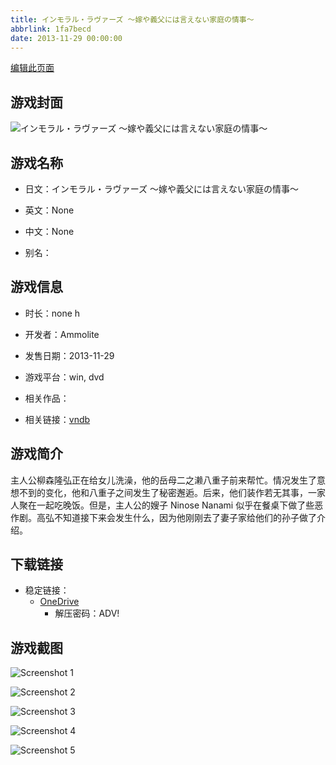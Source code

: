 ```yaml
---
title: インモラル・ラヴァーズ ～嫁や義父には言えない家庭の情事～
abbrlink: 1fa7becd
date: 2013-11-29 00:00:00
---
```

[编辑此页面](https://github.com/ACG-3/ADV3-source/blob/main/source/_posts/games/%E3%82%A4%E3%83%B3%E3%83%A2%E3%83%A9%E3%83%AB%E3%83%BB%E3%83%A9%E3%83%B4%E3%82%A1%E3%83%BC%E3%82%BA%20%EF%BD%9E%E5%AB%81%E3%82%84%E7%BE%A9%E7%88%B6%E3%81%AB%E3%81%AF%E8%A8%80%E3%81%88%E3%81%AA%E3%81%84%E5%AE%B6%E5%BA%AD%E3%81%AE%E6%83%85%E4%BA%8B%EF%BD%9E.md)

## 游戏封面

![インモラル・ラヴァーズ ～嫁や義父には言えない家庭の情事～](https://pan.timero.xyz/onedrive/img_lib_001/%E3%82%A4%E3%83%B3%E3%83%A2%E3%83%A9%E3%83%AB%E3%83%BB%E3%83%A9%E3%83%B4%E3%82%A1%E3%83%BC%E3%82%BA%20%EF%BD%9E%E5%AB%81%E3%82%84%E7%BE%A9%E7%88%B6%E3%81%AB%E3%81%AF%E8%A8%80%E3%81%88%E3%81%AA%E3%81%84%E5%AE%B6%E5%BA%AD%E3%81%AE%E6%83%85%E4%BA%8B%EF%BD%9E_cover.avif)


## 游戏名称

- 日文：インモラル・ラヴァーズ ～嫁や義父には言えない家庭の情事～
- 英文：None
- 中文：None

- 别名：


## 游戏信息

- 时长：none h
- 开发者：Ammolite
- 发售日期：2013-11-29
- 游戏平台：win, dvd
- 相关作品：

- 相关链接：[vndb](https://vndb.org/v13761)


## 游戏简介

主人公柳森隆弘正在给女儿洗澡，他的岳母二之濑八重子前来帮忙。情况发生了意想不到的变化，他和八重子之间发生了秘密邂逅。后来，他们装作若无其事，一家人聚在一起吃晚饭。但是，主人公的嫂子 Ninose Nanami 似乎在餐桌下做了些恶作剧。高弘不知道接下来会发生什么，因为他刚刚去了妻子家给他们的孙子做了介绍。


## 下载链接

- 稳定链接：
    - [OneDrive](https://pan.timero.xyz/onedrive/adv_lib_001/%E3%82%A4%E3%83%B3%E3%83%A2%E3%83%A9%E3%83%AB%E3%83%BB%E3%83%A9%E3%83%B4%E3%82%A1%E3%83%BC%E3%82%BA%20%EF%BD%9E%E5%AB%81%E3%82%84%E7%BE%A9%E7%88%B6%E3%81%AB%E3%81%AF%E8%A8%80%E3%81%88%E3%81%AA%E3%81%84%E5%AE%B6%E5%BA%AD%E3%81%AE%E6%83%85%E4%BA%8B%EF%BD%9E)
        - 解压密码：ADV!



## 游戏截图


![Screenshot 1](https://pan.timero.xyz/onedrive/img_lib_001/%E3%82%A4%E3%83%B3%E3%83%A2%E3%83%A9%E3%83%AB%E3%83%BB%E3%83%A9%E3%83%B4%E3%82%A1%E3%83%BC%E3%82%BA%20%EF%BD%9E%E5%AB%81%E3%82%84%E7%BE%A9%E7%88%B6%E3%81%AB%E3%81%AF%E8%A8%80%E3%81%88%E3%81%AA%E3%81%84%E5%AE%B6%E5%BA%AD%E3%81%AE%E6%83%85%E4%BA%8B%EF%BD%9E_Screenshot_1.avif)

![Screenshot 2](https://pan.timero.xyz/onedrive/img_lib_001/%E3%82%A4%E3%83%B3%E3%83%A2%E3%83%A9%E3%83%AB%E3%83%BB%E3%83%A9%E3%83%B4%E3%82%A1%E3%83%BC%E3%82%BA%20%EF%BD%9E%E5%AB%81%E3%82%84%E7%BE%A9%E7%88%B6%E3%81%AB%E3%81%AF%E8%A8%80%E3%81%88%E3%81%AA%E3%81%84%E5%AE%B6%E5%BA%AD%E3%81%AE%E6%83%85%E4%BA%8B%EF%BD%9E_Screenshot_2.avif)

![Screenshot 3](https://pan.timero.xyz/onedrive/img_lib_001/%E3%82%A4%E3%83%B3%E3%83%A2%E3%83%A9%E3%83%AB%E3%83%BB%E3%83%A9%E3%83%B4%E3%82%A1%E3%83%BC%E3%82%BA%20%EF%BD%9E%E5%AB%81%E3%82%84%E7%BE%A9%E7%88%B6%E3%81%AB%E3%81%AF%E8%A8%80%E3%81%88%E3%81%AA%E3%81%84%E5%AE%B6%E5%BA%AD%E3%81%AE%E6%83%85%E4%BA%8B%EF%BD%9E_Screenshot_3.avif)

![Screenshot 4](https://pan.timero.xyz/onedrive/img_lib_001/%E3%82%A4%E3%83%B3%E3%83%A2%E3%83%A9%E3%83%AB%E3%83%BB%E3%83%A9%E3%83%B4%E3%82%A1%E3%83%BC%E3%82%BA%20%EF%BD%9E%E5%AB%81%E3%82%84%E7%BE%A9%E7%88%B6%E3%81%AB%E3%81%AF%E8%A8%80%E3%81%88%E3%81%AA%E3%81%84%E5%AE%B6%E5%BA%AD%E3%81%AE%E6%83%85%E4%BA%8B%EF%BD%9E_Screenshot_4.avif)

![Screenshot 5](https://pan.timero.xyz/onedrive/img_lib_001/%E3%82%A4%E3%83%B3%E3%83%A2%E3%83%A9%E3%83%AB%E3%83%BB%E3%83%A9%E3%83%B4%E3%82%A1%E3%83%BC%E3%82%BA%20%EF%BD%9E%E5%AB%81%E3%82%84%E7%BE%A9%E7%88%B6%E3%81%AB%E3%81%AF%E8%A8%80%E3%81%88%E3%81%AA%E3%81%84%E5%AE%B6%E5%BA%AD%E3%81%AE%E6%83%85%E4%BA%8B%EF%BD%9E_Screenshot_5.avif)

